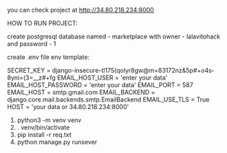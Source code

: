 you can check project at http://34.80.218.234:8000

HOW TO RUN PROJECT:

create postgresql database named - marketplace with owner - lalavitohack and password - 1

create .env file 
env template:

SECRET_KEY = django-insecure-tl175(qolyr8gw@m=83172nz&5p#$+o4$s-8yni=(3=__z#+fg
EMAIL_HOST_USER = 'enter your data'
EMAIL_HOST_PASSWORD = 'enter your data'
EMAIL_PORT = 587
EMAIL_HOST = smtp.gmail.com
EMAIL_BACKEND = django.core.mail.backends.smtp.EmailBackend
EMAIL_USE_TLS = True
HOST = 'your data or 34.80.218.234:8000'


1. python3 -m venv venv
2. . venv/bin/activate
3. pip install -r req.txt
4. python manage.py runsever
